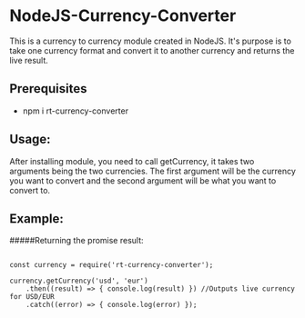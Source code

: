 # NodeJS-Currency-Converter

This is a currency to currency module created in NodeJS. It's purpose is to take one currency format and convert it to another currency and returns the live result.

## Prerequisites

* npm i rt-currency-converter

## Usage:

After installing module, you need to call getCurrency, it takes two arguments being the two currencies. 
The first argument will be the currency you want to convert and the second argument will be what you want to convert to.

## Example:

#####Returning the promise result:
```

const currency = require('rt-currency-converter');
  
currency.getCurrency('usd', 'eur')
    .then((result) => { console.log(result) }) //Outputs live currency for USD/EUR
    .catch((error) => { console.log(error) });

```
